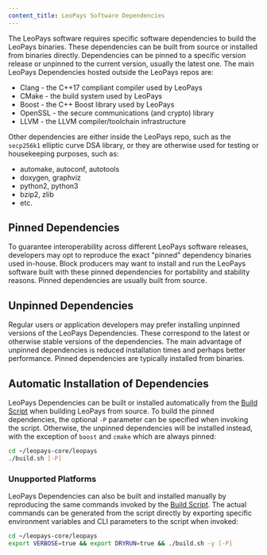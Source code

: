 ```yaml
---
content_title: LeoPays Software Dependencies
---
```


The LeoPays software requires specific software dependencies to build the LeoPays binaries. These dependencies can be built from source or installed from binaries directly. Dependencies can be pinned to a specific version release or unpinned to the current version, usually the latest one. The main LeoPays Dependencies hosted outside the LeoPays repos are:

* Clang - the C++17 compliant compiler used by LeoPays
* CMake - the build system used by LeoPays
* Boost - the C++ Boost library used by LeoPays
* OpenSSL - the secure communications (and crypto) library
* LLVM - the LLVM compiler/toolchain infrastructure

Other dependencies are either inside the LeoPays repo, such as the `secp256k1` elliptic curve DSA library, or they are otherwise used for testing or housekeeping purposes, such as:

* automake, autoconf, autotools
* doxygen, graphviz
* python2, python3
* bzip2, zlib
* etc.

## Pinned Dependencies

To guarantee interoperability across different LeoPays software releases, developers may opt to reproduce the exact "pinned" dependency binaries used in-house. Block producers may want to install and run the LeoPays software built with these pinned dependencies for portability and stability reasons. Pinned dependencies are usually built from source.

## Unpinned Dependencies

Regular users or application developers may prefer installing unpinned versions of the LeoPays Dependencies. These correspond to the latest or otherwise stable versions of the dependencies. The main advantage of unpinned dependencies is reduced installation times and perhaps better performance. Pinned dependencies are typically installed from binaries.

## Automatic Installation of Dependencies

LeoPays Dependencies can be built or installed automatically from the [Build Script](../01_shell-scripts/02_build-binaries.md) when building LeoPays from source. To build the pinned dependencies, the optional `-P` parameter can be specified when invoking the script. Otherwise, the unpinned dependencies will be installed instead, with the exception of `boost` and `cmake` which are always pinned:

```sh
cd ~/leopays-core/leopays
./build.sh [-P]
```

### Unupported Platforms

LeoPays Dependencies can also be built and installed manually by reproducing the same commands invoked by the [Build Script](../01_shell-scripts/02_build-binaries.md). The actual commands can be generated from the script directly by exporting specific environment variables and CLI parameters to the script when invoked:

```sh
cd ~/leopays-core/leopays
export VERBOSE=true && export DRYRUN=true && ./build.sh -y [-P]
```
